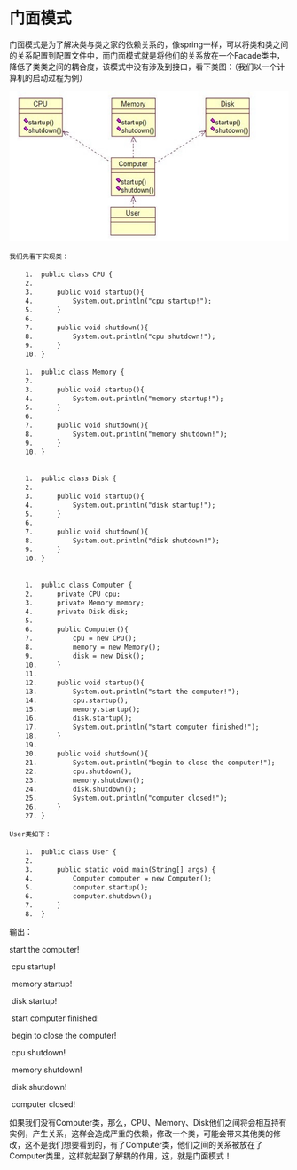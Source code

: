 # 门面模式

门面模式是为了解决类与类之家的依赖关系的，像spring一样，可以将类和类之间的关系配置到配置文件中，而门面模式就是将他们的关系放在一个Facade类中，降低了类类之间的耦合度，该模式中没有涉及到接口，看下类图：（我们以一个计算机的启动过程为例）

![](media/15296368881817.jpg)


```
我们先看下实现类：

	1.	public class CPU {  
	2.	      
	3.	    public void startup(){  
	4.	        System.out.println("cpu startup!");  
	5.	    }  
	6.	      
	7.	    public void shutdown(){  
	8.	        System.out.println("cpu shutdown!");  
	9.	    }  
	10.	}  

	1.	public class Memory {  
	2.	      
	3.	    public void startup(){  
	4.	        System.out.println("memory startup!");  
	5.	    }  
	6.	      
	7.	    public void shutdown(){  
	8.	        System.out.println("memory shutdown!");  
	9.	    }  
	10.	}  


	1.	public class Disk {  
	2.	      
	3.	    public void startup(){  
	4.	        System.out.println("disk startup!");  
	5.	    }  
	6.	      
	7.	    public void shutdown(){  
	8.	        System.out.println("disk shutdown!");  
	9.	    }  
	10.	}  


	1.	public class Computer {  
	2.	    private CPU cpu;  
	3.	    private Memory memory;  
	4.	    private Disk disk;  
	5.	      
	6.	    public Computer(){  
	7.	        cpu = new CPU();  
	8.	        memory = new Memory();  
	9.	        disk = new Disk();  
	10.	    }  
	11.	      
	12.	    public void startup(){  
	13.	        System.out.println("start the computer!");  
	14.	        cpu.startup();  
	15.	        memory.startup();  
	16.	        disk.startup();  
	17.	        System.out.println("start computer finished!");  
	18.	    }  
	19.	      
	20.	    public void shutdown(){  
	21.	        System.out.println("begin to close the computer!");  
	22.	        cpu.shutdown();  
	23.	        memory.shutdown();  
	24.	        disk.shutdown();  
	25.	        System.out.println("computer closed!");  
	26.	    }  
	27.	}  
	
User类如下：

	1.	public class User {  
	2.	  
	3.	    public static void main(String[] args) {  
	4.	        Computer computer = new Computer();  
	5.	        computer.startup();  
	6.	        computer.shutdown();  
	7.	    }  
	8.	}  

```

输出：

start the computer!

 cpu startup!

 memory startup!

 disk startup!

 start computer finished!

 begin to close the computer!

 cpu shutdown!

 memory shutdown!

 disk shutdown!

 computer closed!


如果我们没有Computer类，那么，CPU、Memory、Disk他们之间将会相互持有实例，产生关系，这样会造成严重的依赖，修改一个类，可能会带来其他类的修改，这不是我们想要看到的，有了Computer类，他们之间的关系被放在了Computer类里，这样就起到了解耦的作用，这，就是门面模式！


